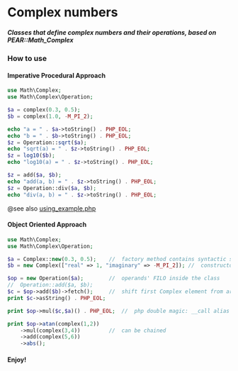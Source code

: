 # Complex numbers
##### Classes that define complex numbers and their operations, based on PEAR::Math_Complex

### How to use
 #### Imperative Procedural Approach 
```php
use Math\Complex;
use Math\Complex\Operation;

$a = complex(0.3, 0.5);
$b = complex(1.0, -M_PI_2);

echo "a = " . $a->toString() . PHP_EOL;
echo "b = " . $b->toString() . PHP_EOL;
$z = Operation::sqrt($a);
echo "sqrt(a) = " . $z->toString() . PHP_EOL;
$z = log10($b);
echo "log10(a) = " . $z->toString() . PHP_EOL;

$z = add($a, $b);
echo "add(a, b) = " . $z->toString() . PHP_EOL;
$z = Operation::div($a, $b);
echo "div(a, b) = " . $z->toString() . PHP_EOL;
```
@see also [using_example.php](./using_example.php)


 #### Object Oriented Approach
```php
use Math\Complex;
use Math\Complex\Operation;

$a = Complex::new(0.3, 0.5);    //  factory method contains syntactic sugar 
$b = new Complex(["real" => 1, "imaginary" => -M_PI_2]); //  constructor does not 

$op = new Operation($a);        //  operands' FILO inside the class
//  Operation::add($a, $b);
$c = $op->add($b)->fetch();     //  shift first Complex element from array and return
print $c->asString() . PHP_EOL;

print $op->mul($c,$a)() . PHP_EOL;  //  php double magic: __call alias fetch() & __toString

print $op->atan(complex(1,2))
	->mul(complex(3,4))         //  can be chained
	->add(complex(5,6))
	->abs();
```

#### Enjoy!
